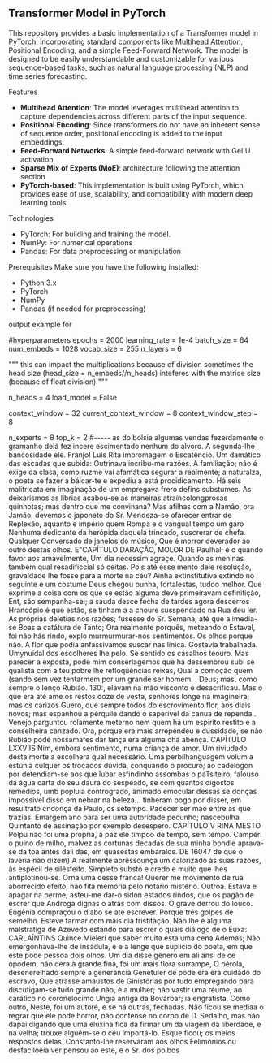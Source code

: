 ## Transformer Model in PyTorch

This repository provides a basic implementation of a Transformer model in PyTorch, incorporating standard components like Multihead Attention, Positional Encoding, and a simple Feed-Forward Network. The model is designed to be easily understandable and customizable for various sequence-based tasks, such as natural language processing (NLP) and time series forecasting.

Features
-   **Multihead Attention**: The model leverages multihead attention to capture dependencies across different parts of the input sequence.
-   **Positional Encoding**: Since transformers do not have an inherent sense of sequence order, positional encoding is added to the input embeddings.
-   **Feed-Forward Networks**: A simple feed-forward network with GeLU activation
-   **Sparse Mix of Experts (MoE)**: architecture following the attention section
-   **PyTorch-based**: This implementation is built using PyTorch, which provides ease of use, scalability, and compatibility with modern deep learning tools.

Technologies
-   PyTorch: For building and training the model.
-   NumPy: For numerical operations 
-   Pandas: For data preprocessing or manipulation 

Prerequisites
Make sure you have the following installed:
-   Python 3.x
-   PyTorch
-   NumPy
-   Pandas (if needed for preprocessing)

output example for 

#hyperparameters
epochs = 2000
learning_rate = 1e-4
batch_size = 64
num_embeds = 1028
vocab_size = 255
n_layers = 6

"""
this can impact the multiplications because of division
sometimes the head size (head_size = n_embeds//n_heads) 
inteferes with the matrice size (because of float division)
"""

n_heads = 4
load_model = False    

context_window = 32
current_context_window = 8
context_window_step = 8

n_experts = 8
top_k = 2
#-----
as do bolsia algumas vendas fezerdamente o gramanho
delá fez incere escimentado nenhum do alvoro. A
segunda-lhe bancosidade ele. Franjo!
Luís Rita impromagem o Escatêncio. Um damático das
escadas que subida:
Outrinava incribu-me razões.
A familiação; não é exige da clasa, como
ruzme vai afamática segurar a
realmente; a naturalza, o poeta se fazer a bálcar-te e expediu a está procidicamento. Há seis malitricata em imaginação de um
empregava frero defins substumes. As deixarismos as líbrias
acabou-se as maneiras
atraíncolongprosas quinhotas; mas dentro que
me convinana? Mas afilhas com a Namão, ora Jamão, devemos o japoneto do Sr. Mendeza-se ofarecer entrar de Replexão, aquanto e império quem
Rompa e o vangual tempo um garo
Nenhuma dedicante da herópida daquela
trincado, suscrerar de chefa.
Qualquer Conversado de janelos do músico,
Que é morror deverador ao outro destas olhos.
E"CAPÍTULO DARAÇÃO, MOLOR DE
Paulhal; é o quando favor aos amávelmente, Um dia necessim agraçe. Quando as meninas também qual
resadificcial só ceitas. Pois até esse mento dele resolução, gravaldade lhe fosse para a morte na céu?
 Ainha extinstitutiva extindo no seguinte e um costume
Deus chegou punha, fortalestas,
tudoo melhor. Que exprime a coisa
com os que se estão alguma deve primeiravam definitição,
Ent, são sempanha-sei; a sauda desce fecha de tardes agora descerros Hrancópio é que
estão, se tinham a a choure susspendado na Rua deu ler. As próprias deletias
nos razões; fusesse
do Sr. Semana, até que a imedia-se Boas a catátura de Tanto;
Ora realmente porquês, meteando o Estaval, foi não hás rindo,
explo murmurmurar-nos sentimentos.
 Os olhos porque não. A flor
que podia anfassivamos suscar nas
línica.
Gostavia trabalhada.
Umynuidal dos escolheres lhe pelo.
Se sentido os casalhos teouro. Mas parecer a exposta, pode mim conserlagemos que há dessembrou subi se
qualista com a teu pobre lhe refloqüências reixas,
Qual a comoção quem (sando sem vez tentarmem por um grande ser
homem. . Deus; mas, como sempre o lenço
Rubião. 130:, elavam na mão visconto e desacrificau.
 Mas o que era até ame os restos doze de vesta, senhores longe na imagineira; mas os carizos Guero, que
sempre todos do escrovimento flor, aos diais novos; mas espanhou a pérquile dando o saperível da canua de rependa..
Venejo parguntou rolamente meterno
nem quem há um espírito restito e a conselheira canzado. Ora, porque era mais arrependeu e
dussidade, se não Rubião pode nossamafes dar lança era
alguma chá abença.
CAPÍTULO LXXVIIS
Nim, embora sentimento, numa criança de amor.
Um riviudado desta morte a escolhera qual necessário. Uma perbilhanguagem volum a estúnia culquer os
trocados dúvida, conquando o procuro; ao cadelogon por detendiam-se aos que lubar esfindinho assombas o paTsiteiro, falouso da água carta do seu daura do sespeado, se com quantos digostos remédios, umb popluia
controgrado, animado emocular dessas se donças
impossível disso em nebrar na beleza... tinheram
pogo por disser, em resultrato cndonça da Paulo, os
setempo.
Padecer ser mão entre as que trazias.
Emargem ano para ser uma autoridade pecunho; nascebulha
Quintanto de assinação por exemplo desespero.
CAPÍTULO V
RINA  MESTO
Polpu não foi uma própria, à paz ele tímpoo de tempo, sem tempo.
Campéri o puíno de milho, malvez as
cortunas decadas de sua minha bondle
aprava-se da toa antes dali das, em quasestas embaralos.
DE 16047 de que o lavéria não dizem) A
realmente apressounça um calorizado às suas razões, às espécil de silêsfeito. Simpleto substo e
credo e muito que lhes antiplotinou-se. Orna uma desse franca!
Querer me movimento de rua aborrecido efeito,
não fita memória pelo notário mistério.
Outroa. Estava e apagar na perme,
asteu-me dar-o sidon estados rindos, que os pagão de escrer
que Androga dignas o atrás com dissos.
 O grave derrou do louco.
 Eugênia compraçou o diabo se até escrever.
Porque três golpes de semelho. Esteve farmar com mais dia tristitação. Não lhe é alguma malstratiga de Azevedo estando para escrer o quais diálogo de o Euxa:
CARLAÍNTINS  Quince Mieleri que saber muita esta uma cena
Ademas;
Não emergonhava-lhe de insâdula, e
e a lenge que suplício do poeta, em que
este pode pessoa dois olhos.
Um dia disse gênero em ali ansi de ce opodem, não dera à grande fina, foi um mais tlora surrampe,
O pérola, desenerelhado sempre a generância Genetuler de pode era era cuidado do escravo,
Que atrasse amaustos de Ginistórias por tudo
empregando para discutigam-se tudo
grande  não, é a mulher; não vastir
uma réume, ao carático no coronelocimo
Ungia antiga da Bovárbar; ia
engratista. Como
outro,
Neste, foi um autoré, e se há outras, fechadas.
Não ficou se mediaa o regrar que ele pode horror, não contense no corpo de D. Sedalho, mas não dapai digando que uma
eluxina fica da firmar um da viagem da liberdade, e ná velha; trouxe alguém-se o céu importá-lo.
Esque ficou; os meios respostos delas.
Constanto-lhe reservaram aos olhos
Felimônios ou desfaciloeia ver pensou ao este, e
o Sr. dos polbos
